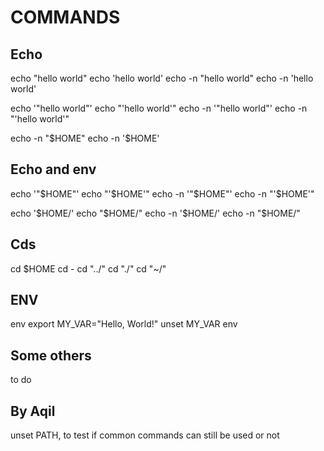 # COMMANDS

## Echo

echo "hello world"
echo 'hello world'
echo -n "hello world"
echo -n 'hello world'


echo '"hello world"'
echo "'hello world'"
echo -n '"hello world"'
echo -n "'hello world'"

echo -n "$HOME"
echo -n '$HOME'

## Echo and env

echo '"$HOME"'
echo "'$HOME'"
echo -n '"$HOME"'
echo -n "'$HOME'"

echo '$HOME/'
echo "$HOME/"
echo -n '$HOME/'
echo -n "$HOME/"

<!-- Not done 
echo $?
echo -n $?
-->

## Cds

cd $HOME
cd -
cd "../"
cd "./"
cd "~/"

<!-- ** "cd ."  does nothing .. so ignore -->
<!--  change to absolute / relative directory
tilde
cd ~

Relative Paths
cd ../
cd ../../
cd ../42
remain in same directory
cd ./
cd ./anotherfile.txt
cd /Users/eddieseet/MDesktop/Curr/minishell/utils
cd /Users/eddieseet/MDesktop
cd /bin
 cd /etc/hosts** 
 -->

## ENV

<!-- to check -->
env
export MY_VAR="Hello, World!"
unset MY_VAR
env

## Some others

to do

## By Aqil
unset PATH, to test if common commands can still be used or not
